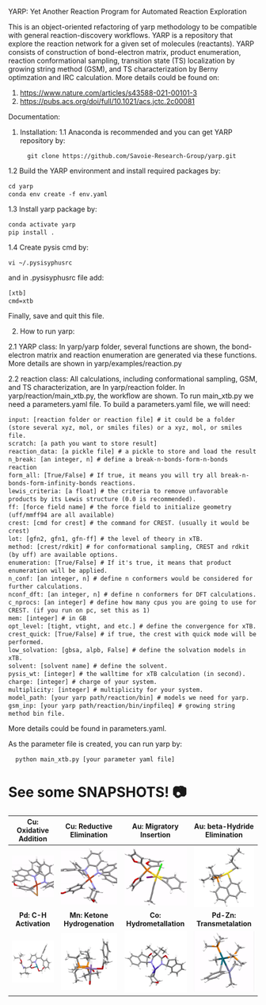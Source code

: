 YARP: Yet Another Reaction Program for Automated Reaction Exploration

This is an object-oriented refactoring of yarp methodology to be compatible with general reaction-discovery workflows. YARP is a repository that explore the reaction network for a given set of molecules (reactants). YARP consists of construction of bond-electron matrix, product enumeration, reaction conformational sampling, transition state (TS) localization by growing string method (GSM), and TS characterization by Berny optimzation and IRC calculation. More details could be found on:

1. https://www.nature.com/articles/s43588-021-00101-3
2. https://pubs.acs.org/doi/full/10.1021/acs.jctc.2c00081

Documentation:

1. Installation:
1.1 Anaconda is recommended and you can get YARP repository by:

         git clone https://github.com/Savoie-Research-Group/yarp.git

1.2 Build the YARP environment and install required packages by:
    
    cd yarp
    conda env create -f env.yaml

1.3 Install yarp package by:
    
    conda activate yarp
    pip install .

1.4 Create pysis cmd by:
    
    vi ~/.pysisyphusrc
    
and in .pysisyphusrc file add:
    
    [xtb]
    cmd=xtb
Finally, save and quit this file.

2. How to run yarp:

2.1 YARP class:
    In yarp/yarp folder, several functions are shown, the bond-electron matrix and reaction enumeration are generated via these functions. More details are shown in yarp/examples/reaction.py 

2.2 reaction class:
    All calculations, including conformational sampling, GSM, and TS characterization, are In yarp/reaction folder. In yarp/reaction/main_xtb.py, the workflow are shown. To run main_xtb.py we need a parameters.yaml file. To build a parameters.yaml file, we will need:
    
    input: [reaction folder or reaction file] # it could be a folder (store several xyz, mol, or smiles files) or a xyz, mol, or smiles file.
    scratch: [a path you want to store result]
    reaction_data: [a pickle file] # a pickle to store and load the result
    n_break: [an integer, n] # define a break-n-bonds-form-n-bonds reaction
    form_all: [True/False] # If true, it means you will try all break-n-bonds-form-infinity-bonds reactions.
    lewis_criteria: [a float] # the criteria to remove unfavorable products by its Lewis structure (0.0 is recommended).
    ff: [force field name] # the force field to initialize geometry (uff/mmff94 are all available)
    crest: [cmd for crest] # the command for CREST. (usually it would be crest)
    lot: [gfn2, gfn1, gfn-ff] # the level of theory in xTB.
    method: [crest/rdkit] # for conformational sampling, CREST and rdkit (by uff) are available options.
    enumeration: [True/False] # If it's true, it means that product enumeration will be applied.
    n_conf: [an integer, n] # define n conformers would be considered for further calculations.
    nconf_dft: [an integer, n] # define n conformers for DFT calculations.
    c_nprocs: [an integer] # define how many cpus you are going to use for CREST. (if you run on pc, set this as 1)
    mem: [integer] # in GB
    opt_level: [tight, vtight, and etc.] # define the convergence for xTB.
    crest_quick: [True/False] # if true, the crest with quick mode will be performed.
    low_solvation: [gbsa, alpb, False] # define the solvation models in xTB.
    solvent: [solvent name] # define the solvent.
    pysis_wt: [integer] # the walltime for xTB calculation (in second).
    charge: [integer] # charge of your system.
    multiplicity: [integer] # multiplicity for your system.
    model_path: [your yarp path/reaction/bin] # models we need for yarp.
    gsm_inp: [your yarp path/reaction/bin/inpfileq] # growing string method bin file.

More details could be found in parameters.yaml.

As the parameter file is created, you can run yarp by:

      python main_xtb.py [your parameter yaml file]

# See some SNAPSHOTS! :camera:
| Cu: Oxidative<br>Addition | Cu: Reductive<br>Elimination | Au: Migratory<br>Insertion | Au: beta-Hydride<br>Elimination |
| :---------------: | :---------------------: | :---------------------: | :---------------------: |
| ![Oxidative Addition](Metal-Example/result_files/4-5_IRC.gif) | ![Oxidative Addition](Metal-Example/result_files/8-9_IRC.gif) | ![Migratory Insertion](Metal-Example/result_files/Gold-migratory-insertion.gif) | ![beta-Hydride Elimination](Metal-Example/result_files/beta-Hydride-Elimination.gif) |
| **Pd: C-H<br>Activation** | **Mn: Ketone<br>Hydrogenation** | **Co: <br>Hydrometallation** | **Pd-Zn: <br>Transmetalation** |
| ![C-H Activation](Metal-Example/result_files/Pd-C-H-Activation.gif) | ![Mn Ketone Hydrogenation](Metal-Example/result_files/Mn-Ketone-Hydrogenation-IRC.gif) | ![Hydrometallation](Metal-Example/result_files/Cobalt-Hydrometallation-IRC.gif) | ![Transmetalation](Metal-Example/result_files/transmetalation_unimolecular-resize.gif) |